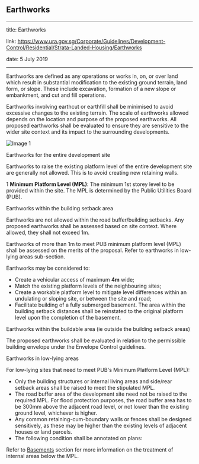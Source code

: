 ## Earthworks
---
title: Earthworks

link: https://www.ura.gov.sg/Corporate/Guidelines/Development-Control/Residential/Strata-Landed-Housing/Earthworks

date: 5 July 2019

---


Earthworks are defined as any operations or works in, on, or over land which result in substantial modification to the existing ground terrain, land form, or slope. These include excavation, formation of a new slope or embankment, and cut and fill operations.

Earthworks involving earthcut or earthfill shall be minimised to avoid excessive changes to the existing terrain. The scale of earthworks allowed depends on the location and purpose of the proposed earthworks. All proposed earthworks shall be evaluated to ensure they are sensitive to the wider site context and its impact to the surrounding developments.

![Image 1](https://www.ura.gov.sg/-/media/Corporate/Guidelines/Development-control/Landed-Housing/LHD08_Earthworks_Allowable_Earth_Cut.jpg?h=100%25&w=100%25)



Earthworks for the entire development site

Earthworks to raise the existing platform level of the entire development site are generally not allowed. This is to avoid creating new retaining walls.

1 **Minimum Platform Level (MPL)**: The minimum 1st storey level to be provided within the site. The MPL is determined by the Public Utilities Board (PUB).

Earthworks within the building setback area

Earthworks are not allowed within the road buffer/building setbacks. Any proposed earthworks shall be assessed based on site context. Where allowed, they shall not exceed 1m.

Earthworks of more than 1m to meet PUB minimum platform level (MPL) shall be assessed on the merits of the proposal. Refer to earthworks in low-lying areas sub-section.

Earthworks may be considered to:

-   Create a vehicular access of maximum **4m** wide;
-   Match the existing platform levels of the neighbouring sites;
-   Create a workable platform level to mitigate level differences within an undulating or sloping site, or between the site and road;
-   Facilitate building of a fully submerged basement. The area within the building setback distances shall be reinstated to the original platform level upon the completion of the basement.

Earthworks within the buildable area (ie outside the building setback areas)

The proposed earthworks shall be evaluated in relation to the permissible building envelope under the Envelope Control guidelines.

Earthworks in low-lying areas

For low-lying sites that need to meet PUB's Minimum Platform Level (MPL):

-   Only the building structures or internal living areas and side/rear setback areas shall be raised to meet the stipulated MPL.
-   The road buffer area of the development site need not be raised to the required MPL. For flood protection purposes, the road buffer area has to be 300mm above the adjacent road level, or not lower than the existing ground level, whichever is higher.
-   Any common retaining-cum-boundary walls or fences shall be designed sensitively, as these may be higher than the existing levels of adjacent houses or land parcels.
-   The following condition shall be annotated on plans: 

Refer to [Basements](https://www.ura.gov.sg/Corporate/Guidelines/Development-Control/Residential/Strata-Landed-Housing/EC) section for more information on the treatment of internal areas below the MPL.



